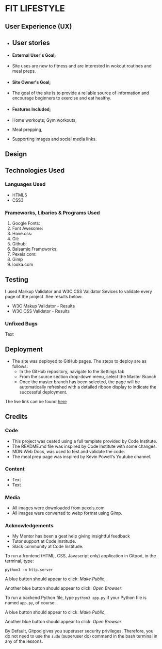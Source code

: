 # FIT LIFESTYLE

## User Experience (UX)

- ## User stories

 - #### External User's Goal;
  - Site uses are new to fitness and are interested in wokout routines and meal preps.

 - #### Site Owner's Goal;
  - The goal of the site is to provide a reliable source of information and encourage beginners to exercise and eat healthy.

 - #### Features Included;
  - Home workouts; Gym workouts,
  - Meal prepping,
  - Supporting images and social media links.

## Design
## Technologies Used

### Languages Used
 - HTML5
 - CSS3

 ### Frameworks, Libaries & Programs Used
 1. Google Fonts:
 2. Font Awesome:
 3. Hove.css:
 4. Git:
 5. Github:
 6. Balsamiq Frameworks:
 7. Pexels.com:
 8. Gimp
 9. looka.com

## Testing
I used Markup Validator and W3C CSS Validator Sevices to validate every page of the project. See results below:
 - W3C Makup Validator - Results
 - W3C CSS Validator - Results

### Unfixed Bugs
Text

## Deployment
 - The site was deployed to GitHub pages. The steps to deploy are as follows:
   - In the GitHub repository, navigate to the Settings tab
   - From the source section drop-down menu, select the Master Branch
   - Once the master branch has been selected, the page will be automatically refreshed with a detailed ribbon display to indicate the successful deployment.

The live link can be found [here](https://tafadzwamangena.github.io/fit-lifestyle/) 

## Credits
### Code
   - This project was ceated using a full template provided by Code Institute.
   - The README.md file was inspired by Code Institute with some changes.
   - MDN Web Docs, was used to test and validate the code.
   - The meal prep page was inspired by Kevin Powell's Youtube channel.

### Content
   - Text
   - Text

### Media
   - All images were downloaded from pexels.com
   - All images were converted to webp format using Gimp.

### Acknowledgements
   - My Mentor has been a geat help giving insightful feedback
   - Tutor support at Code Institude.
   - Slack community at Code Institude.


To run a frontend (HTML, CSS, Javascript only) application in Gitpod, in the terminal, type:

`python3 -m http.server`

A blue button should appear to click: _Make Public_,

Another blue button should appear to click: _Open Browser_.

To run a backend Python file, type `python3 app.py` if your Python file is named `app.py`, of course.

A blue button should appear to click: _Make Public_,

Another blue button should appear to click: _Open Browser_.

By Default, Gitpod gives you superuser security privileges. Therefore, you do not need to use the `sudo` (superuser do) command in the bash terminal in any of the lessons.